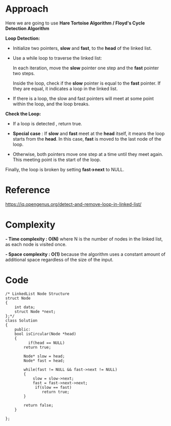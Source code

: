# Approach
Here we are going to use **Hare Tortoise Algorithm / Floyd's Cycle Detection Algorithm** 

**Loop Detection:**

- Initialize two pointers, **slow** and **fast**, to the **head** of the linked list.

- Use a while loop to traverse the linked list:

  In each iteration, move the **slow** pointer one step and the **fast** pointer two steps.

  Inside the loop, check if the **slow** pointer is equal to the **fast** pointer. If they are equal, it indicates a loop in the linked list.

- If there is a loop, the slow and fast pointers will meet at some point within the loop, and the loop breaks.

**Check the Loop:**

- If a loop is detected , return true.

- **Special case** : If **slow** and **fast** meet at the **head** itself, it means the loop starts from the **head**. In this case, **fast** is moved to the last node of the loop.

- Otherwise, both pointers move one step at a time until they meet again. This meeting point is the start of the loop.

Finally, the loop is broken by setting **fast->next** to NULL.

# Reference

https://iq.opengenus.org/detect-and-remove-loop-in-linked-list/

# Complexity
**- Time complexity : O(N)**
where N is the number of nodes in the linked list, as each node is visited once.

**- Space complexity : O(1)**
because the algorithm uses a constant amount of additional space regardless of the size of the input.

# Code
```
/* LinkedList Node Structure
struct Node
{
    int data;
    struct Node *next;
};*/
class Solution
{
    public:
	bool isCircular(Node *head)
	{
		  if(head == NULL)
		return true;
		
		Node* slow = head;
		Node* fast = head;
		
		while(fast != NULL && fast->next != NULL)
		{
			slow = slow->next;
			fast = fast->next->next;
			 if(slow == fast)
				return true;
		}
		
		return false;
	}
		
};
```
